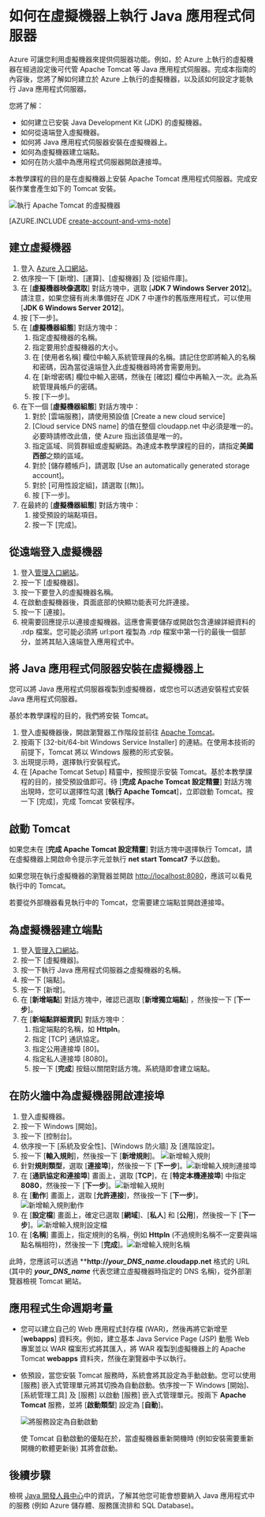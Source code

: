 <properties
	pageTitle="虛擬機器上的 Tomcat | Microsoft Azure"
	description="了解如何建立執行 Windows 的虛擬機器，並設定此機器執行 Apache Tomcat 應用程式伺服器。"
	services="virtual-machines"
	documentationCenter="java"
	authors="rmcmurray"
	manager="wpickett"
	editor="jimbe"/>

<tags
	ms.service="virtual-machines"
	ms.workload="web"
	ms.tgt_pltfrm="vm-windows"
	ms.devlang="Java"
	ms.topic="article"
	ms.date="06/03/2015"
	ms.author="robmcm"/>

# 如何在虛擬機器上執行 Java 應用程式伺服器

Azure 可讓您利用虛擬機器來提供伺服器功能。例如，於 Azure 上執行的虛擬機器在經過設定後可代管 Apache Tomcat 等 Java 應用程式伺服器。完成本指南的內容後，您將了解如何建立於 Azure 上執行的虛擬機器，以及該如何設定才能執行 Java 應用程式伺服器。

您將了解：

* 如何建立已安裝 Java Development Kit (JDK) 的虛擬機器。
* 如何從遠端登入虛擬機器。
* 如何將 Java 應用程式伺服器安裝在虛擬機器上。
* 如何為虛擬機器建立端點。
* 如何在防火牆中為應用程式伺服器開啟連接埠。

本教學課程的目的是在虛擬機器上安裝 Apache Tomcat 應用程式伺服器。完成安裝作業會產生如下的 Tomcat 安裝。

![執行 Apache Tomcat 的虛擬機器][virtual_machine_tomcat]

[AZURE.INCLUDE [create-account-and-vms-note](../../includes/create-account-and-vms-note.md)]

## 建立虛擬機器

1. 登入 [Azure 入口網站](https://manage.windowsazure.com)。
2. 依序按一下 [新增]、[運算]、[虛擬機器] 及 [從組件庫]。
3. 在 [**虛擬機器映像選取**] 對話方塊中，選取 [**JDK 7 Windows Server 2012**]。請注意，如果您擁有尚未準備好在 JDK 7 中運作的舊版應用程式，可以使用 [**JDK 6 Windows Server 2012**]。
4. 按 [下一步]。
5. 在 [**虛擬機器組態**] 對話方塊中：
    1. 指定虛擬機器的名稱。
    2. 指定要用於虛擬機器的大小。
    3. 在 [使用者名稱] 欄位中輸入系統管理員的名稱。請記住您即將輸入的名稱和密碼，因為當從遠端登入此虛擬機器時將會需要用到。
    4. 在 [新增密碼] 欄位中輸入密碼，然後在 [確認] 欄位中再輸入一次。此為系統管理員帳戶的密碼。
    5. 按 [下一步]。
6. 在下一個 [**虛擬機器組態**] 對話方塊中：
    1. 對於 [雲端服務]，請使用預設值 [Create a new cloud service]
    2. [Cloud service DNS name] 的值在整個 cloudapp.net 中必須是唯一的。必要時請修改此值，使 Azure 指出該值是唯一的。
    2. 指定區域、同質群組或虛擬網路。為達成本教學課程的目的，請指定**美國西部**之類的區域。
    2. 對於 [儲存體帳戶]，請選取 [Use an automatically generated storage account]。
    3. 對於 [可用性設定組]，請選取 [(無)]。
    4. 按 [下一步]。
7. 在最終的 [**虛擬機器組態**] 對話方塊中：
    1. 接受預設的端點項目。
    2. 按一下 [完成]。

## 從遠端登入虛擬機器

1. 登入[管理入口網站](https://manage.windowsazure.com)。
2. 按一下 [虛擬機器]。
3. 按一下要登入的虛擬機器名稱。
4. 在啟動虛擬機器後，頁面底部的快顯功能表可允許連接。
5. 按一下 [連接]。
6. 視需要回應提示以連接虛擬機器。這應會需要儲存或開啟包含連線詳細資料的 .rdp 檔案。您可能必須將 url:port 複製為 .rdp 檔案中第一行的最後一個部分，並將其貼入遠端登入應用程式中。

## 將 Java 應用程式伺服器安裝在虛擬機器上

您可以將 Java 應用程式伺服器複製到虛擬機器，或您也可以透過安裝程式安裝 Java 應用程式伺服器。

基於本教學課程的目的，我們將安裝 Tomcat。

1. 登入虛擬機器後，開啟瀏覽器工作階段並前往 [Apache Tomcat](http://tomcat.apache.org/download-70.cgi)。
2. 按兩下 [32-bit/64-bit Windows Service Installer] 的連結。在使用本技術的前提下，Tomcat 將以 Windows 服務的形式安裝。
3. 出現提示時，選擇執行安裝程式。
4. 在 [Apache Tomcat Setup] 精靈中，按照提示安裝 Tomcat。基於本教學課程的目的，接受預設值即可。待 [**完成 Apache Tomcat 設定精靈**] 對話方塊出現時，您可以選擇性勾選 [**執行 Apache Tomcat**]，立即啟動 Tomcat。按一下 [完成]，完成 Tomcat 安裝程序。

## 啟動 Tomcat
如果您未在 [**完成 Apache Tomcat 設定精靈**] 對話方塊中選擇執行 Tomcat，請在虛擬機器上開啟命令提示字元並執行 **net start Tomcat7** 予以啟動。

如果您現在執行虛擬機器的瀏覽器並開啟 <http://localhost:8080>，應該可以看見執行中的 Tomcat。

若要從外部機器看見執行中的 Tomcat，您需要建立端點並開啟連接埠。

## 為虛擬機器建立端點
1. 登入[管理入口網站](https://manage.windowsazure.com)。
2. 按一下 [虛擬機器]。
3. 按一下執行 Java 應用程式伺服器之虛擬機器的名稱。
4. 按一下 [端點]。
5. 按一下 [新增]。
6. 在 [**新增端點**] 對話方塊中，確認已選取 [**新增獨立端點**] ，然後按一下 [**下一步**]。
7. 在 [**新端點詳細資訊**] 對話方塊中：
    1. 指定端點的名稱，如 **HttpIn**。
    2. 指定 [TCP] 通訊協定。
    3. 指定公用連接埠 [80]。
    4. 指定私人連接埠 [8080]。
    5. 按一下 [**完成**] 按鈕以關閉對話方塊。系統隨即會建立端點。

## 在防火牆中為虛擬機器開啟連接埠
1. 登入虛擬機器。
2. 按一下 Windows [開始]。
3. 按一下 [控制台]。
4. 依序按一下 [系統及安全性]、[Windows 防火牆] 及 [進階設定]。
5. 按一下 [**輸入規則**]，然後按一下 [**新增規則**]。 ![新增輸入規則][NewIBRule]
6. 針對**規則類型**，選取 [**連接埠**]，然後按一下 [**下一步**]。![新增輸入規則連接埠][NewRulePort]
7. 在 [**通訊協定和連接埠**] 畫面上，選取 [**TCP**]，在 [**特定本機連接埠**] 中指定 **8080**，然後按一下 [**下一步**]。![新增輸入規則][NewRuleProtocol]
8. 在 [**動作**] 畫面上，選取 [**允許連接**]，然後按一下 [**下一步**]。![新增輸入規則動作][NewRuleAction]
9. 在 [**設定檔**] 畫面上，確定已選取 [**網域**]、[**私人**] 和 [**公用**]，然後按一下 [**下一步**]。![新增輸入規則設定檔][NewRuleProfile]
10. 在 [**名稱**] 畫面上，指定規則的名稱，例如 **HttpIn** (不過規則名稱不一定要與端點名稱相符)，然後按一下 [**完成**]。![新增輸入規則名稱][NewRuleName]

此時，您應該可以透過 ****http://*your\_DNS\_name*.cloudapp.net** 格式的 URL (其中的 ***your\_DNS\_name*** 代表您建立虛擬機器時指定的 DNS 名稱)，從外部瀏覽器檢視 Tomcat 網站。

## 應用程式生命週期考量
* 您可以建立自己的 Web 應用程式封存檔 (WAR)，然後再將它新增至 [**webapps**] 資料夾。例如，建立基本 Java Service Page (JSP) 動態 Web 專案並以 WAR 檔案形式將其匯入，將 WAR 複製到虛擬機器上的 Apache Tomcat **webapps** 資料夾，然後在瀏覽器中予以執行。
* 依預設，當您安裝 Tomcat 服務時，系統會將其設定為手動啟動。您可以使用 [服務] 嵌入式管理單元將其切換為自動啟動。依序按一下 Windows [開始]、[系統管理工具] 及 [服務] 以啟動 [服務] 嵌入式管理單元。按兩下 **Apache Tomcat** 服務，並將 [**啟動類型**] 設定為 [**自動**]。

    ![將服務設定為自動啟動][service_automatic_startup]

    使 Tomcat 自動啟動的優點在於，當虛擬機器重新開機時 (例如安裝需要重新開機的軟體更新後) 其將會啟動。

## 後續步驟
檢視 [Java 開發人員中心](http://azure.microsoft.com/develop/java/)中的資訊，了解其他您可能會想要納入 Java 應用程式中的服務 (例如 Azure 儲存體、服務匯流排和 SQL Database)。

[virtual_machine_tomcat]: ./media/virtual-machines-java-run-tomcat-application-server/WA_VirtualMachineRunningApacheTomcat.png

[service_automatic_startup]: ./media/virtual-machines-java-run-tomcat-application-server/WA_TomcatServiceAutomaticStart.png









[NewIBRule]: ./media/virtual-machines-java-run-tomcat-application-server/NewInboundRule.png
[NewRulePort]: ./media/virtual-machines-java-run-tomcat-application-server/NewRulePort.png
[NewRuleProtocol]: ./media/virtual-machines-java-run-tomcat-application-server/NewRuleProtocol.png
[NewRuleAction]: ./media/virtual-machines-java-run-tomcat-application-server/NewRuleAction.png
[NewRuleName]: ./media/virtual-machines-java-run-tomcat-application-server/NewRuleName.png
[NewRuleProfile]: ./media/virtual-machines-java-run-tomcat-application-server/NewRuleProfile.png

<!---HONumber=August15_HO7-->